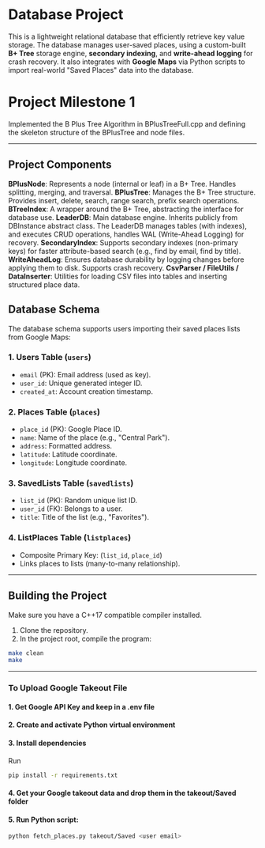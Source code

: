 # Database Project

This is a lightweight relational database that efficiently retrieve key value storage. The database manages user-saved places, using a custom-built **B+ Tree** storage engine, **secondary indexing**, and **write-ahead logging** for crash recovery.
It also integrates with **Google Maps** via Python scripts to import real-world "Saved Places" data into the database.

# Project Milestone 1

Implemented the B Plus Tree Algorithm in BPlusTreeFull.cpp and defining the skeleton structure of the BPlusTree and node files.

---

## Project Components

**BPlusNode**: Represents a node (internal or leaf) in a B+ Tree. Handles splitting, merging, and traversal.
**BPlusTree**: Manages the B+ Tree structure. Provides insert, delete, search, range search, prefix search operations.
**BTreeIndex**: A wrapper around the B+ Tree, abstracting the interface for database use.
**LeaderDB**: Main database engine. Inherits publicly from DBInstance abstract class. The LeaderDB manages tables (with indexes), and executes CRUD operations, handles WAL (Write-Ahead Logging) for recovery.
**SecondaryIndex**: Supports secondary indexes (non-primary keys) for faster attribute-based search (e.g., find by email, find by title).
**WriteAheadLog**: Ensures database durability by logging changes before applying them to disk. Supports crash recovery.
**CsvParser / FileUtils / DataInserter**: Utilities for loading CSV files into tables and inserting structured place data.

## Database Schema

The database schema supports users importing their saved places lists from Google Maps:

### 1. Users Table (`users`)

- `email` (PK): Email address (used as key).
- `user_id`: Unique generated integer ID.
- `created_at`: Account creation timestamp.

### 2. Places Table (`places`)

- `place_id` (PK): Google Place ID.
- `name`: Name of the place (e.g., "Central Park").
- `address`: Formatted address.
- `latitude`: Latitude coordinate.
- `longitude`: Longitude coordinate.

### 3. SavedLists Table (`savedlists`)

- `list_id` (PK): Random unique list ID.
- `user_id` (FK): Belongs to a user.
- `title`: Title of the list (e.g., "Favorites").

### 4. ListPlaces Table (`listplaces`)

- Composite Primary Key: (`list_id`, `place_id`)
- Links places to lists (many-to-many relationship).

---

## Building the Project

Make sure you have a C++17 compatible compiler installed.

1. Clone the repository.
2. In the project root, compile the program:

```bash
make clean
make
```

---

### To Upload Google Takeout File

#### 1. Get Google API Key and keep in a .env file

#### 2. Create and activate Python virtual environment

#### 3. Install dependencies

Run

```bash
pip install -r requirements.txt
```

#### 4. Get your Google takeout data and drop them in the takeout/Saved folder

#### 5. Run Python script:

```bash
python fetch_places.py takeout/Saved <user email>
```
